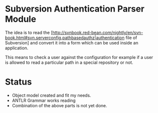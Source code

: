 Subversion Authentication Parser Module
=======================================

The idea is to read the [http://svnbook.red-bean.com/nightly/en/svn-book.html#svn.serverconfig.pathbasedauthz|authentication file of Subversion]
and convert it into a form which can be used inside an application.

This means to check a user against the configuration for example if a user is
allowed to read a particular path in a special repository or not.

Status
======
- Object model created and fit my needs.
- ANTLR Grammar works reading
- Combination of the above parts is not yet done.

